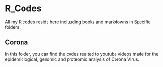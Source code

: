 # R_Codes
 All my R codes reside here incluuding books and markdowns in Specific folders. 

## Corona

In this folder, you can find the codes realted to youtube videos made for the epidemiological, genomic and proteomic analysis of Corona Virus. 
